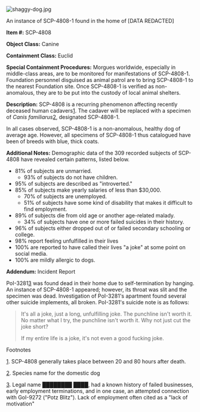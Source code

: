 ![shaggy-dog.jpg](http://scp-wiki.wdfiles.com/local--files/scp-4808/shaggy-dog.jpg)

An instance of SCP-4808-1 found in the home of \[DATA REDACTED\]

**Item #:** SCP-4808

**Object Class:** Canine

**Containment Class:** Euclid

**Special Containment Procedures:** Morgues worldwide, especially in middle-class areas, are to be monitored for manifestations of SCP-4808-1. Foundation personnel disguised as animal patrol are to bring SCP-4808-1 to the nearest Foundation site. Once SCP-4808-1 is verified as non-anomalous, they are to be put into the custody of local animal shelters.

**Description:** SCP-4808 is a recurring phenomenon affecting recently deceased human cadavers[1](javascript:;). The cadaver will be replaced with a specimen of _Canis familiarus_[2](javascript:;), designated SCP-4808-1.

In all cases observed, SCP-4808-1 is a non-anomalous, healthy dog of average age. However, all specimens of SCP-4808-1 thus catalogued have been of breeds with blue, thick coats.

**Additional Notes:** Demographic data of the 309 recorded subjects of SCP-4808 have revealed certain patterns, listed below.

*   81% of subjects are unmarried.
    *   93% of subjects do not have children.
*   95% of subjects are described as "introverted."
*   85% of subjects make yearly salaries of less than $30,000.
    *   70% of subjects are unemployed.
    *   51% of subjects have some kind of disability that makes it difficult to find employment.
*   89% of subjects die from old age or another age-related malady.
    *   34% of subjects have one or more failed suicides in their history.
*   96% of subjects either dropped out of or failed secondary schooling or college.
*   98% report feeling unfulfilled in their lives
*   100% are reported to have called their lives "a joke" at some point on social media.
*   100% are mildly allergic to dogs.

**Addendum:** Incident Report

PoI-3281[3](javascript:;) was found dead in their home due to self-termination by hanging. An instance of SCP-4808-1 appeared; however, its throat was slit and the specimen was dead. Investigation of PoI-3281's apartment found several other suicide implements, all broken. PoI-3281's suicide note is as follows:

> It's all a joke, just a long, unfulfilling joke. The punchline isn't worth it. No matter what I try, the punchline isn't worth it. Why not just cut the joke short?
> 
> If my entire life is a joke, it's not even a good fucking joke.

Footnotes

[1](javascript:;). SCP-4808 generally takes place between 20 and 80 hours after death.

[2](javascript:;). Species name for the domestic dog

[3](javascript:;). Legal name ████████ ████, had a known history of failed businesses, early employment terminations, and in one case, an attempted connection with GoI-9272 ("Potz Blitz"). Lack of employment often cited as a "lack of motivation"